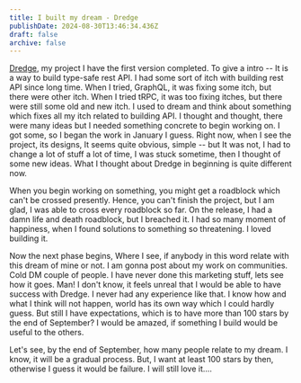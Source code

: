```yaml
---
title: I built my dream - Dredge
publishDate: 2024-08-30T13:46:34.436Z
draft: false
archive: false
---
```


[Dredge](https://github.com/dhrjarun/dredge), my project I have the first version completed. To give a intro -- It is a way to build type-safe rest API. I had some sort of itch with building rest API since long time. When I tried, GraphQL, it was fixing some itch, but there were other itch. When I tried tRPC, it was too fixing itches, but there were still some old and new itch. I used to dream and think about something which fixes all my itch related to building API. I thought and thought, there were many ideas but I needed something concrete to begin working on. I got some, so I began the work in January I guess. Right now, when I see the project, its designs, It seems quite obvious, simple -- but It was not, I had to change a lot of stuff a lot of time, I was stuck sometime, then I thought of some new ideas. What I thought about Dredge in beginning is quite different now. 

When you begin working on something, you might get a roadblock which can't be crossed presently. Hence, you can't finish the project, but I am glad, I was able to cross every roadblock so far. On the release, I had a damn life and death roadblock, but I breached it. I had so many moment of happiness, when I found solutions to something so threatening. I loved building it.

Now the next phase begins, Where I see, if anybody in this word relate with this dream of mine or not. I am gonna post about my work on communities. Cold DM couple of people. I have never done this marketing stuff, lets see how it goes. Man! I don't know, it feels unreal that I would be able to have success with Dredge. I never had any experience like that. I know how and what I think will not happen, world has its own way which I could hardly guess. But still I have expectations, which is to have more than 100 stars by the end of September? I would be amazed, if something I build would be useful to the others. 

Let's see, by the end of September, how many people relate to my dream. I know, it will be a gradual process. But, I want at least 100 stars by then, otherwise I guess it would be failure. I will still love it....

